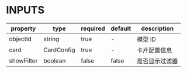 [//]: # "business-bricks/cmdb-instances/instance-version-list.ts"

# INPUTS

| property   | type       | required | default | description    |
| ---------- | ---------- | -------- | ------- | -------------- |
| objectId   | string     | true     | -       | 模型 ID        |
| card       | CardConfig | true     | -       | 卡片配置信息   |
| showFilter | boolean    | false    | false   | 是否显示过滤器 |
